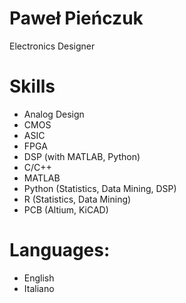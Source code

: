 # Paweł Pieńczuk
Electronics Designer

# Skills
- Analog Design
- CMOS
- ASIC
- FPGA
- DSP (with MATLAB, Python)
- C/C++
- MATLAB
- Python (Statistics, Data Mining, DSP)
- R (Statistics, Data Mining)
- PCB (Altium, KiCAD)

# Languages:
- English
- Italiano

<!--- 
- 👋 Hi, I’m @pawelpienczuk107
- 👀 I’m interested in ...
- 🌱 I’m currently learning ...
- 💞️ I’m looking to collaborate on ...
- 📫 How to reach me ...
--->

<!---
pawelpienczuk107/pawelpienczuk107 is a ✨ special ✨ repository because its `README.md` (this file) appears on your GitHub profile.
You can click the Preview link to take a look at your changes.
--->
